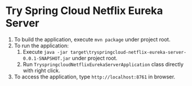 # Try Spring Cloud Netflix Eureka Server

1. To build the application, execute `mvn package` under project root.
2. To run the application:
    1. Execute `java -jar target\tryspringcloud-netflix-eureka-server-0.0.1-SNAPSHOT.jar` under project root.
    2. Run `TryspringcloudNetflixEurekaServerApplication` class directly with right click.
3. To access the application, type `http://localhost:8761` in browser.
